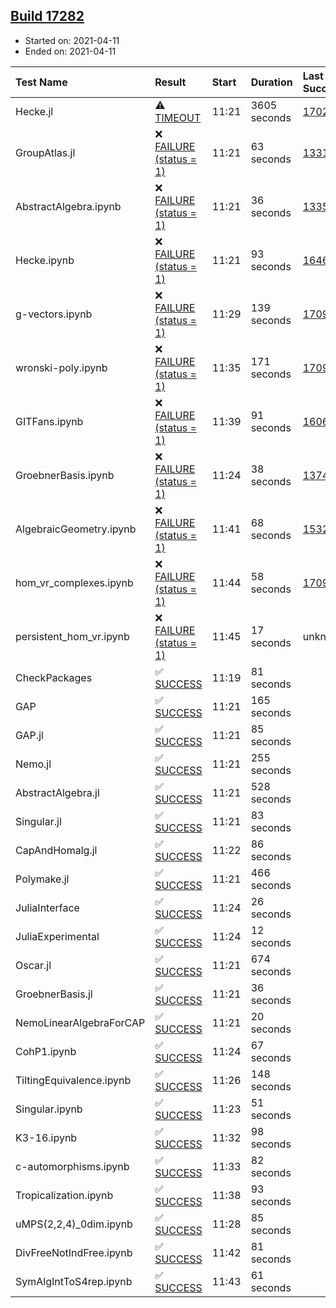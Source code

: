 ## [Build 17282](https://oscarci.mathematik.uni-kl.de/job/oscar/17282/)

* Started on: 2021-04-11
* Ended on: 2021-04-11

| Test Name    | Result | Start | Duration | Last Success | First Failure |
|:-------------|:-------|:------|:---------|:-------------|:--------------|
| Hecke.jl | ⚠ [TIMEOUT](https://oscarci.mathematik.uni-kl.de/job/oscar/17282/artifact/logs/build-17282/Hecke.jl.log) | 11:21 | 3605 seconds | [17022](https://oscarci.mathematik.uni-kl.de/job/oscar/17022/) | [17023](https://oscarci.mathematik.uni-kl.de/job/oscar/17023/) |
| GroupAtlas.jl | ❌ [FAILURE (status = 1)](https://oscarci.mathematik.uni-kl.de/job/oscar/17282/artifact/logs/build-17282/GroupAtlas.jl.log) | 11:21 | 63 seconds | [13311](https://oscarci.mathematik.uni-kl.de/job/oscar/13311/) | [13312](https://oscarci.mathematik.uni-kl.de/job/oscar/13312/) |
| AbstractAlgebra.ipynb | ❌ [FAILURE (status = 1)](https://oscarci.mathematik.uni-kl.de/job/oscar/17282/artifact/logs/build-17282/AbstractAlgebra.ipynb.log) | 11:21 | 36 seconds | [13355](https://oscarci.mathematik.uni-kl.de/job/oscar/13355/) | [13356](https://oscarci.mathematik.uni-kl.de/job/oscar/13356/) |
| Hecke.ipynb | ❌ [FAILURE (status = 1)](https://oscarci.mathematik.uni-kl.de/job/oscar/17282/artifact/logs/build-17282/Hecke.ipynb.log) | 11:21 | 93 seconds | [16463](https://oscarci.mathematik.uni-kl.de/job/oscar/16463/) | [16464](https://oscarci.mathematik.uni-kl.de/job/oscar/16464/) |
| g-vectors.ipynb | ❌ [FAILURE (status = 1)](https://oscarci.mathematik.uni-kl.de/job/oscar/17282/artifact/logs/build-17282/g-vectors.ipynb.log) | 11:29 | 139 seconds | [17099](https://oscarci.mathematik.uni-kl.de/job/oscar/17099/) | [17100](https://oscarci.mathematik.uni-kl.de/job/oscar/17100/) |
| wronski-poly.ipynb | ❌ [FAILURE (status = 1)](https://oscarci.mathematik.uni-kl.de/job/oscar/17282/artifact/logs/build-17282/wronski-poly.ipynb.log) | 11:35 | 171 seconds | [17098](https://oscarci.mathematik.uni-kl.de/job/oscar/17098/) | [17099](https://oscarci.mathematik.uni-kl.de/job/oscar/17099/) |
| GITFans.ipynb | ❌ [FAILURE (status = 1)](https://oscarci.mathematik.uni-kl.de/job/oscar/17282/artifact/logs/build-17282/GITFans.ipynb.log) | 11:39 | 91 seconds | [16068](https://oscarci.mathematik.uni-kl.de/job/oscar/16068/) | [16069](https://oscarci.mathematik.uni-kl.de/job/oscar/16069/) |
| GroebnerBasis.ipynb | ❌ [FAILURE (status = 1)](https://oscarci.mathematik.uni-kl.de/job/oscar/17282/artifact/logs/build-17282/GroebnerBasis.ipynb.log) | 11:24 | 38 seconds | [13748](https://oscarci.mathematik.uni-kl.de/job/oscar/13748/) | [13749](https://oscarci.mathematik.uni-kl.de/job/oscar/13749/) |
| AlgebraicGeometry.ipynb | ❌ [FAILURE (status = 1)](https://oscarci.mathematik.uni-kl.de/job/oscar/17282/artifact/logs/build-17282/AlgebraicGeometry.ipynb.log) | 11:41 | 68 seconds | [15322](https://oscarci.mathematik.uni-kl.de/job/oscar/15322/) | [15323](https://oscarci.mathematik.uni-kl.de/job/oscar/15323/) |
| hom_vr_complexes.ipynb | ❌ [FAILURE (status = 1)](https://oscarci.mathematik.uni-kl.de/job/oscar/17282/artifact/logs/build-17282/hom_vr_complexes.ipynb.log) | 11:44 | 58 seconds | [17099](https://oscarci.mathematik.uni-kl.de/job/oscar/17099/) | [17100](https://oscarci.mathematik.uni-kl.de/job/oscar/17100/) |
| persistent_hom_vr.ipynb | ❌ [FAILURE (status = 1)](https://oscarci.mathematik.uni-kl.de/job/oscar/17282/artifact/logs/build-17282/persistent_hom_vr.ipynb.log) | 11:45 | 17 seconds | unknown | unknown |
| CheckPackages | ✅ [SUCCESS](https://oscarci.mathematik.uni-kl.de/job/oscar/17282/artifact/logs/build-17282/CheckPackages.log) | 11:19 | 81 seconds |  |  |
| GAP | ✅ [SUCCESS](https://oscarci.mathematik.uni-kl.de/job/oscar/17282/artifact/logs/build-17282/GAP.log) | 11:21 | 165 seconds |  |  |
| GAP.jl | ✅ [SUCCESS](https://oscarci.mathematik.uni-kl.de/job/oscar/17282/artifact/logs/build-17282/GAP.jl.log) | 11:21 | 85 seconds |  |  |
| Nemo.jl | ✅ [SUCCESS](https://oscarci.mathematik.uni-kl.de/job/oscar/17282/artifact/logs/build-17282/Nemo.jl.log) | 11:21 | 255 seconds |  |  |
| AbstractAlgebra.jl | ✅ [SUCCESS](https://oscarci.mathematik.uni-kl.de/job/oscar/17282/artifact/logs/build-17282/AbstractAlgebra.jl.log) | 11:21 | 528 seconds |  |  |
| Singular.jl | ✅ [SUCCESS](https://oscarci.mathematik.uni-kl.de/job/oscar/17282/artifact/logs/build-17282/Singular.jl.log) | 11:21 | 83 seconds |  |  |
| CapAndHomalg.jl | ✅ [SUCCESS](https://oscarci.mathematik.uni-kl.de/job/oscar/17282/artifact/logs/build-17282/CapAndHomalg.jl.log) | 11:22 | 86 seconds |  |  |
| Polymake.jl | ✅ [SUCCESS](https://oscarci.mathematik.uni-kl.de/job/oscar/17282/artifact/logs/build-17282/Polymake.jl.log) | 11:21 | 466 seconds |  |  |
| JuliaInterface | ✅ [SUCCESS](https://oscarci.mathematik.uni-kl.de/job/oscar/17282/artifact/logs/build-17282/JuliaInterface.log) | 11:24 | 26 seconds |  |  |
| JuliaExperimental | ✅ [SUCCESS](https://oscarci.mathematik.uni-kl.de/job/oscar/17282/artifact/logs/build-17282/JuliaExperimental.log) | 11:24 | 12 seconds |  |  |
| Oscar.jl | ✅ [SUCCESS](https://oscarci.mathematik.uni-kl.de/job/oscar/17282/artifact/logs/build-17282/Oscar.jl.log) | 11:21 | 674 seconds |  |  |
| GroebnerBasis.jl | ✅ [SUCCESS](https://oscarci.mathematik.uni-kl.de/job/oscar/17282/artifact/logs/build-17282/GroebnerBasis.jl.log) | 11:21 | 36 seconds |  |  |
| NemoLinearAlgebraForCAP | ✅ [SUCCESS](https://oscarci.mathematik.uni-kl.de/job/oscar/17282/artifact/logs/build-17282/NemoLinearAlgebraForCAP.log) | 11:21 | 20 seconds |  |  |
| CohP1.ipynb | ✅ [SUCCESS](https://oscarci.mathematik.uni-kl.de/job/oscar/17282/artifact/logs/build-17282/CohP1.ipynb.log) | 11:24 | 67 seconds |  |  |
| TiltingEquivalence.ipynb | ✅ [SUCCESS](https://oscarci.mathematik.uni-kl.de/job/oscar/17282/artifact/logs/build-17282/TiltingEquivalence.ipynb.log) | 11:26 | 148 seconds |  |  |
| Singular.ipynb | ✅ [SUCCESS](https://oscarci.mathematik.uni-kl.de/job/oscar/17282/artifact/logs/build-17282/Singular.ipynb.log) | 11:23 | 51 seconds |  |  |
| K3-16.ipynb | ✅ [SUCCESS](https://oscarci.mathematik.uni-kl.de/job/oscar/17282/artifact/logs/build-17282/K3-16.ipynb.log) | 11:32 | 98 seconds |  |  |
| c-automorphisms.ipynb | ✅ [SUCCESS](https://oscarci.mathematik.uni-kl.de/job/oscar/17282/artifact/logs/build-17282/c-automorphisms.ipynb.log) | 11:33 | 82 seconds |  |  |
| Tropicalization.ipynb | ✅ [SUCCESS](https://oscarci.mathematik.uni-kl.de/job/oscar/17282/artifact/logs/build-17282/Tropicalization.ipynb.log) | 11:38 | 93 seconds |  |  |
| uMPS(2,2,4)_0dim.ipynb | ✅ [SUCCESS](https://oscarci.mathematik.uni-kl.de/job/oscar/17282/artifact/logs/build-17282/uMPS-2-2-4-_0dim.ipynb.log) | 11:28 | 85 seconds |  |  |
| DivFreeNotIndFree.ipynb | ✅ [SUCCESS](https://oscarci.mathematik.uni-kl.de/job/oscar/17282/artifact/logs/build-17282/DivFreeNotIndFree.ipynb.log) | 11:42 | 81 seconds |  |  |
| SymAlgIntToS4rep.ipynb | ✅ [SUCCESS](https://oscarci.mathematik.uni-kl.de/job/oscar/17282/artifact/logs/build-17282/SymAlgIntToS4rep.ipynb.log) | 11:43 | 61 seconds |  |  |

